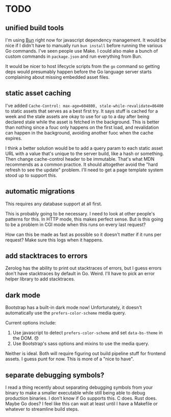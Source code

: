 # TODO

## unified build tools

I'm using [Bun](https://bun.sh/) right now for javascript dependency management. It would be nice if I didn't have to manually run `bun install` before running the various Go commands. I've seen people use Make. I could also make a bunch of custom commands in `package.json` and run everything from Bun.

It would be nicer to host lifecycle scripts from the `go` command so getting deps would presumably happen before the Go language server starts complaining about missing embedded asset files.

## static asset caching

I've added `Cache-Control: max-age=604800, stale-while-revalidate=86400` to static assets that serves as a best first try. It says stuff is cached for a week and the stale assets are okay to use for up to a day after being declared stale while the asset is fetched in the background. This is better than nothing since a fouc only happens on the first load, and revalidation can happen in the background, avoiding another fuoc when the cache expires.

I think a better solution would be to add a query param to each static asset URL with a value that's unique to the server build, like a hash or something. Then change cache-control header to be immutable. That's what MDN recommends as a common practice. It should altogether avoid the "hard refresh to see the update" problem. I'll need to get a page template system stood up to support this.

## automatic migrations

This requires any database support at all first.

This is probably going to be necessary. I need to look at other people's patterns for this. In HTTP mode, this makes perfect sense. But is this going to be a problem in CGI mode when this runs on every last request?

How can this be made as fast as possible so it doesn't matter if it runs per request? Make sure this logs when it happens.

## add stacktraces to errors

Zerolog has the ability to print out stacktraces of errors, but I guess errors don't have stacktraces by default in Go. Weird. I'll have to pick an error helper library to add stacktraces.

## dark mode

Bootstrap has a built-in dark mode now! Unfortunately, it doesn't automatically use the `prefers-color-scheme` media query.

Current options include:

1. Use javascript to detect `prefers-color-scheme` and set `data-bs-theme` in the DOM. 😞
2. Use Bootstrap's sass options and mixins to use the media query.

Neither is ideal. Both will require figuring out build pipeline stuff for frontend assets. I guess punt for now. This is more of a "nice to have".

## separate debugging symbols?

I read a thing recently about separating debugging symbols from your binary to make a smaller executable while still being able to debug production binaries. I don't know if Go supports this. C does. Rust does. Maybe Go does? I feel like this can wait at least until I have a Makefile or whatever to streamline build steps.
